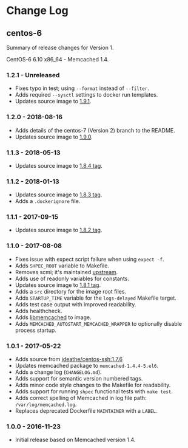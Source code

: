 # Change Log

## centos-6

Summary of release changes for Version 1.

CentOS-6 6.10 x86_64 - Memcached 1.4.

### 1.2.1 - Unreleased

- Fixes typo in test; using `--format` instead of `--filter`.
- Adds required `--sysctl` settings to docker run templates.
- Updates source image to [1.9.1](https://github.com/jdeathe/centos-ssh/releases/tag/1.9.1).

### 1.2.0 - 2018-08-16

- Adds details of the centos-7 (Version 2) branch to the README.
- Updates source image to [1.9.0](https://github.com/jdeathe/centos-ssh/releases/tag/1.9.0).

### 1.1.3 - 2018-05-13

- Updates source image to [1.8.4 tag](https://github.com/jdeathe/centos-ssh/releases/tag/1.8.4).

### 1.1.2 - 2018-01-13

- Updates source image to [1.8.3 tag](https://github.com/jdeathe/centos-ssh/releases/tag/1.8.3).
- Adds a `.dockerignore` file.

### 1.1.1 - 2017-09-15

- Updates source image to [1.8.2 tag](https://github.com/jdeathe/centos-ssh/releases/tag/1.8.2).

### 1.1.0 - 2017-08-08

- Fixes issue with expect script failure when using `expect -f`.
- Adds `SHPEC_ROOT` variable to Makefile.
- Removes scmi; it's maintained [upstream](https://github.com/jdeathe/centos-ssh/blob/centos-6/src/usr/sbin/scmi).
- Adds use of readonly variables for constants.
- Updates source image to [1.8.1 tag](https://github.com/jdeathe/centos-ssh/releases/tag/1.8.1).
- Adds a `src` directory for the image root files.
- Adds `STARTUP_TIME` variable for the `logs-delayed` Makefile target.
- Adds test case output with improved readability.
- Adds healthcheck.
- Adds [libmemcached](http://libmemcached.org/) to image.
- Adds `MEMCACHED_AUTOSTART_MEMCACHED_WRAPPER` to optionally disable process startup.

### 1.0.1 - 2017-05-22

- Adds source from [jdeathe/centos-ssh:1.7.6](https://github.com/jdeathe/centos-ssh/releases/tag/1.7.6)
- Updates memcached package to `memcached-1.4.4-5.el6`.
- Adds a change log (`CHANGELOG.md`).
- Adds support for semantic version numbered tags.
- Adds minor code style changes to the Makefile for readability.
- Adds support for running `shpec` functional tests with `make test`.
- Adds correct spelling of Memcached in log file path: `/var/log/memcached.log`.
- Replaces deprecated Dockerfile `MAINTAINER` with a `LABEL`.

### 1.0.0 - 2016-11-23

- Initial release based on Memcached version 1.4.
